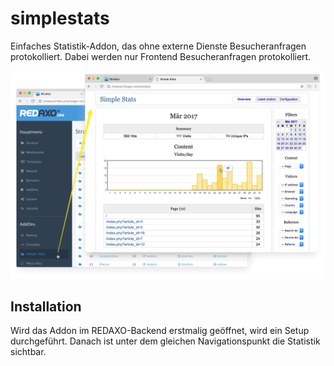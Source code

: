 # simplestats

Einfaches Statistik-Addon, das ohne externe Dienste Besucheranfragen protokolliert. Dabei werden nur Frontend Besucheranfragen protokolliert.

![Screenshot](https://raw.githubusercontent.com/FriendsOfREDAXO/simplestats/assets/simplestats_02.png)

## Installation

Wird das Addon im REDAXO-Backend erstmalig geöffnet, wird ein Setup durchgeführt. Danach ist unter dem gleichen Navigationspunkt die Statistik sichtbar.